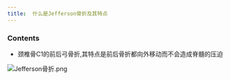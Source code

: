 ```yaml
---
title:  什么是Jefferson骨折及其特点
--- 
```


### Contents
- 颈椎骨C1的前后弓骨折,其特点是前后骨折都向外移动而不会造成脊髓的压迫

![Jefferson骨折.png](/note-images/Jefferson骨折.png)

